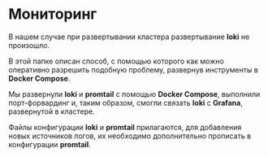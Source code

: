 # Мониторинг

В нашем случае при развертывании кластера развертывание **loki** не произошло.  

В этой папке описан способ, с помощью которого как можно оперативно разрешить подобную проблему, развернув инструменты в **Docker Compose**.  

Мы развернули **loki** и **promtail** с помощью **Docker Compose**, выполнили порт-форвардинг и, таким образом, смогли связать **loki** с **Grafana**, развернутой в кластере. 

Файлы конфигурации **loki** и **promtail** прилагаются, для добавления новых источников логов, их необходимо дополнительно прописать в конфигурации **promtail**.  
